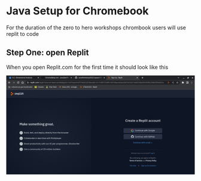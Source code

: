 # Java Setup for Chromebook

For the duration of the zero to hero workshops chrombook users will use replit to code


## Step One: open Replit

When you open Replit.com for the first time it should look like this

![Replit login Screen](/images/Replit.png)